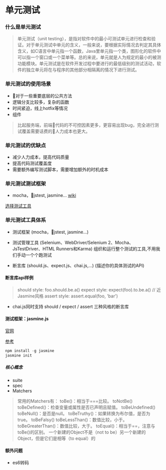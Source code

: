 # 单元测试

### 什么是单元测试

> 单元测试（unit testing），是指对软件中的最小可测试单元进行检查和验证。对于单元测试中单元的含义，一般来说，要根据实际情况去判定其具体含义，如C语言中单元指一个函数，Java里单元指一个类，图形化的软件中可以指一个窗口或一个菜单等。总的来说，单元就是人为规定的最小的被测功能模块。单元测试是在软件开发过程中要进行的最低级别的测试活动，软件的独立单元将在与程序的其他部分相隔离的情况下进行测试。

### 单元测试的使用场景
* 对于一些重要底层的公共方法
* 逻辑分支比较多，复杂的函数
* 时间紧迫，线上hotfix等情况
* 组件 
> 比起服务端，前端代码的不可控因素更多，更容易出现bug，完全进行测试覆盖需要话费的人力成本也更大。

### 单元测试的优缺点
* 减少人力成本，提高代码质量
* 提高代码测试覆盖度
* 需要额外编写测试脚本，需要增加额外的时机成本

### 单元测试测试框架
* mocha，jstest, jasmine...
[wiki](https://en.wikipedia.org/wiki/List_of_unit_testing_frameworks#JavaScript)

[选择测试工具](https://www.jianshu.com/p/6726c0410650)
### 单元测试工具体系
* 测试框架 (mocha，jstest, jasmine...)
  
* 测试管理工具 (Selenium、WebDriver/Selenium 2、Mocha、JsTestDriver、HTML Runners和Karma) 组织和运行整个测试的工具,不用我们手动一个个跑测试
* 断言库 (should.js、expect.js、chai.js,...) (描述你的具体测试的API)

#### 断言库api样例
> should style: foo.should.be.a()
expect style: expect(foo).to.be.a()  // 近Jasmine风格
assert style: assert.equal(foo, 'bar')

* chai.js同时支持 should / expect / assert 三种风格的断言库

#### 测试框架：jasmine.js

[官网](https://jasmine.github.io/pages/getting_started.html)

[参考](https://www.cnblogs.com/zhcncn/p/4330112.html)

``` javascript
npm install -g jasmine
jasmine init
```
##### 核心概念
* suite
* spec
* Matchers
> 常用的Matchers有：
> toBe()：相当于===比较。
toNotBe()
toBeDefined()：检查变量或属性是否已声明且赋值。
toBeUndefined()
toBeNull()：是否是null。
toBeTruthy()：如果转换为布尔值，是否为true。
toBeFalsy()
toBeLessThan()：数值比较，小于。
toBeGreaterThan()：数值比较，大于。
toEqual()：相当于==，注意与toBe()的区别。
一个新建的Object不是（not to be）另一个新建的Object，但是它们是相等（to equal）的



#### 额外问题
* es6转码






